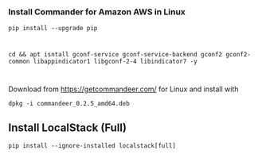 ### Install Commander for Amazon AWS in Linux

```ShellSession
pip install --upgrade pip
```
#
```ShellSession
cd && apt isntall gconf-service gconf-service-backend gconf2 gconf2-common libappindicator1 libgconf-2-4 libindicator7 -y
```
#
Download from https://getcommandeer.com/ for Linux and install with

```ShellSession
dpkg -i commandeer_0.2.5_amd64.deb
```
## Install LocalStack (Full)
```ShellSession
pip install --ignore-installed localstack[full]
```
